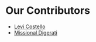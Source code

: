 # Our Contributors

- [Levi Costello](https://github.com/LeviCostello)
- [Missional Digerati](https://github.com/MissionalDigerati)

